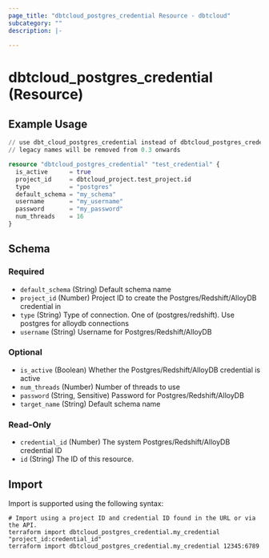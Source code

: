 ```yaml
---
page_title: "dbtcloud_postgres_credential Resource - dbtcloud"
subcategory: ""
description: |-
  
---
```


# dbtcloud_postgres_credential (Resource)




## Example Usage

```terraform
// use dbt_cloud_postgres_credential instead of dbtcloud_postgres_credential for the legacy resource names
// legacy names will be removed from 0.3 onwards

resource "dbtcloud_postgres_credential" "test_credential" {
  is_active      = true
  project_id     = dbtcloud_project.test_project.id
  type           = "postgres"
  default_schema = "my_schema"
  username       = "my_username"
  password       = "my_password"
  num_threads    = 16
}
```

<!-- schema generated by tfplugindocs -->
## Schema

### Required

- `default_schema` (String) Default schema name
- `project_id` (Number) Project ID to create the Postgres/Redshift/AlloyDB credential in
- `type` (String) Type of connection. One of (postgres/redshift). Use postgres for alloydb connections
- `username` (String) Username for Postgres/Redshift/AlloyDB

### Optional

- `is_active` (Boolean) Whether the Postgres/Redshift/AlloyDB credential is active
- `num_threads` (Number) Number of threads to use
- `password` (String, Sensitive) Password for Postgres/Redshift/AlloyDB
- `target_name` (String) Default schema name

### Read-Only

- `credential_id` (Number) The system Postgres/Redshift/AlloyDB credential ID
- `id` (String) The ID of this resource.

## Import

Import is supported using the following syntax:

```shell
# Import using a project ID and credential ID found in the URL or via the API.
terraform import dbtcloud_postgres_credential.my_credential "project_id:credential_id"
terraform import dbtcloud_postgres_credential.my_credential 12345:6789
```
